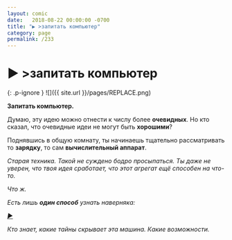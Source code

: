 ```yaml
---
layout: comic
date:   2018-08-22 00:00:00 -0700
title: "▶️ >запитать компьютер"
category: page
permalink: /233
---
```

# ▶️ >запитать компьютер

{: .p-ignore }
![]({{ site.url }}/pages/REPLACE.png)

<strong>Запитать компьютер.</strong>

Думаю, эту идею можно отнести к числу более <strong>очевидных</strong>. Но кто сказал, что очевидные идеи не могут быть <strong>хорошими</strong>?

Поднявшись в общую комнату, ты начинаешь тщательно рассматривать то <strong>зарядку</strong>, то сам <strong>вычислительный аппарат</strong>.

<em>Старая техника. Такой не суждено бодро просыпаться. Ты даже не уверен, что твоя идея сработает, что этот агрегат ещё способен на что-то.</em>

<em>Что ж.</em>

<em>Есть лишь <strong>один способ</strong> узнать наверняка:</em>

<cite><a href="/away.php?to=https%3A%2F%2Fpaintquestcomic.github.io%2Fpaintquest-233%2F">▶️</a></cite>

<em>Кто знает, какие тайны скрывает эта машина. Какие возможности.</em>
